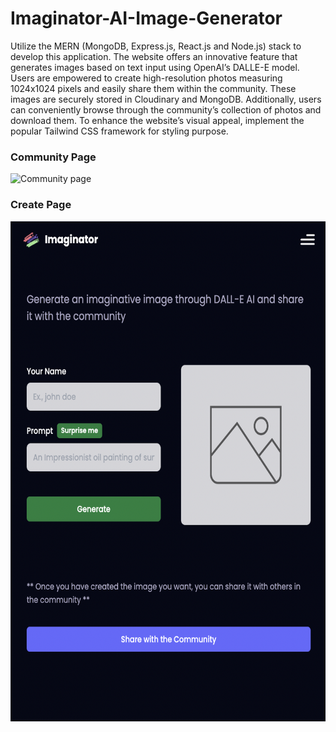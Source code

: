 # Imaginator-AI-Image-Generator
Utilize the MERN (MongoDB, Express.js, React.js and Node.js) stack to develop this application. The website offers an innovative feature that generates images based on text input using OpenAI’s DALLE-E model. Users are empowered to create high-resolution photos measuring 1024x1024 pixels and easily share them within the community. These images are securely stored in Cloudinary and MongoDB. Additionally, users can conveniently browse through the community’s collection of photos and download them. To enhance the website’s visual appeal, implement the popular Tailwind CSS framework for styling purpose. <br>
### Community Page  
<img src="Community.png" alt="Community page" style="width: 800px; height: auto;"> <br>
### Create Page 
<img src="Create.png" alt="Create page" style="width:auto; height:800px;">
